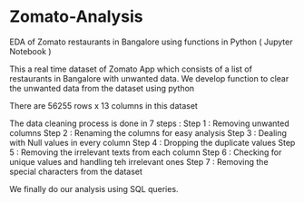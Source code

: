 # Zomato-Analysis
EDA of Zomato restaurants in Bangalore using functions in Python ( Jupyter Notebook )

This a real time dataset of Zomato App which consists of a list of restaurants in Bangalore with unwanted data.
We develop function to clear the unwanted data from the dataset using python

There are 56255 rows x 13 columns in this dataset

The data cleaning process is done in 7 steps :
Step 1 : Removing unwanted columns
Step 2 : Renaming the columns for easy analysis
Step 3 : Dealing with Null values in every column
Step 4 : Dropping the duplicate values
Step 5 : Removing the irrelevant texts from each column
Step 6 : Checking for unique values and handling teh irrelevant ones
Step 7 : Removing the special characters from the dataset

We finally do our analysis using SQL queries.
